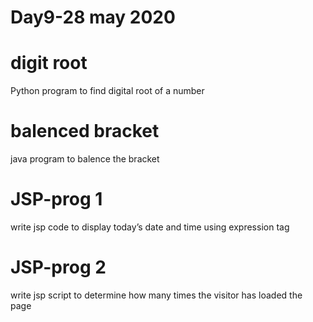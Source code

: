 # Day9-28 may 2020

# digit root
  Python program to find digital root of a number
  
# balenced bracket
   java program to balence the bracket
  
# JSP-prog 1
  write jsp code to display today’s date and time using expression tag
 
# JSP-prog 2
   write jsp script to determine how many times the visitor has loaded the page
